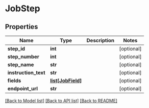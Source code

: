 # JobStep

## Properties
Name | Type | Description | Notes
------------ | ------------- | ------------- | -------------
**step_id** | **int** |  | [optional] 
**step_number** | **int** |  | [optional] 
**step_name** | **str** |  | [optional] 
**instruction_text** | **str** |  | [optional] 
**fields** | [**list[JobField]**](JobField.md) |  | [optional] 
**endpoint_url** | **str** |  | [optional] 

[[Back to Model list]](../README.md#documentation-for-models) [[Back to API list]](../README.md#documentation-for-api-endpoints) [[Back to README]](../README.md)

